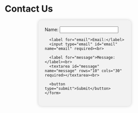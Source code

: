 <html>
  <style>
  form {
  width: 50%;
  margin: 0 auto;
  padding: 20px;
  background-color: #f2f2f2;
  border-radius: 10px;
  box-shadow: 0 0 10px #ccc;
}

label {
  display: inline-block;
  margin-bottom: 5px;
  font-weight: bold;
}

input, textarea {
  display: block;
  width: 100%;
  padding: 10px;
  border: 1px solid #ccc;
  border-radius: 5px;
  box-sizing: border-box;
  margin-bottom: 20px;
  font-size: 16px;
}

button[type="submit"] {
  background-color: #4CAF50;
  color: white;
  border: none;
  padding: 10px 20px;
  border-radius: 5px;
  cursor: pointer;
  font-size: 16px;
}

button[type="submit"]:hover {
  background-color: #3e8e41;
}

  </style>
  <head>
    <meta charset="utf-8">
    <title>Contact Us</title>
  </head>
  <body>
    <h1>Contact Us</h1>
    <form>
      <label for="name">Name:</label>
      <input type="text" id="name" name="name" required><br>

      <label for="email">Email:</label>
      <input type="email" id="email" name="email" required><br>

      <label for="message">Message:</label><br>
      <textarea id="message" name="message" rows="10" cols="30" required></textarea><br>

      <button type="submit">Submit</button>
    </form>
  </body>
</html>
